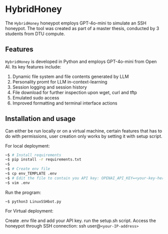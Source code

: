 # HybridHoney

The `HybridHoney` honeypot employs GPT-4o-mini to simulate an SSH honeypot. 
The tool was created as part of a master thesis, conducted by 3 students from DTU compute.

## Features

`HybridHoney` is developed in Python and employs GPT-4o-mini from Open AI. Its key features include:
1. Dynamic file system and file contents generated by LLM
2. Personality promt for LLM in-context-learning
3. Session logging and session history
4. File download for further inspection upon wget, curl and tftp
5. Emulated sudo access
6. Improved formatting and terminal interface actions

## Installation and usage
Can either be run locally or on a virtual machine, 
certain features that has to do with permissions, user creation only works by setting it with setup script.

For local deployment:
```bash
~$ # Install requirements
~$ pip install -r requirements.txt
~$
~$ # Create env file
~$ cp env_TEMPLATE .env
~$ # Edit the file to contain you API key: OPENAI_API_KEY=<your-key-here>
~$ vim .env
```
Run the program:
```
~$ python3 LinuxSSHbot.py 
```
For Virtual deployment:

Create .env file and add your API key.
run the setup.sh script.
Access the honeypot through SSH connection:
ssh user@`<your-IP-address>`

